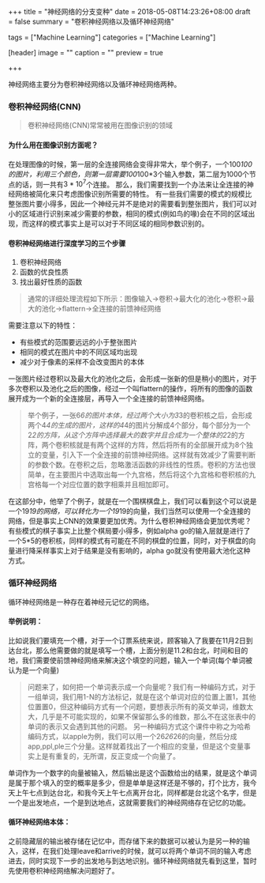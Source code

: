 +++
title = "神经网络的分支变种"
date = 2018-05-08T14:23:26+08:00
draft = false
summary = "卷积神经网络以及循环神经网络"

tags = ["Machine Learning"]
categories = ["Machine Learning"]

[header]
image = ""
caption = ""
preview = true

+++

神经网络主要分为卷积神经网络以及循环神经网络两种。
### 卷积神经网络(CNN)
>卷积神经网络(CNN)常常被用在图像识别的领域

#### 为什么用在图像识别方面呢？
在处理图像的时候，第一层的全连接网络会变得非常大，举个例子，一个100*100的图片，利用三个颜色，则第一层需要100*100*3个输入参数，第二层为1000个节点的话，则一共有$3*10^7$个连接。
那么，我们需要找到一个办法来让全连接的神经网络被简化来只考虑图像识别所需要的特性。
有一些我们需要的模式的规模比整张图片要小得多，因此一个神经元并不是绝对的需要看到整张图片，我们可以对小的区域进行识别来减少需要的参数，相同的模式(例如鸟的喙)会在不同的区域出现，而这样的模式事实上是可以对于不同区域的相同参数识别的。
#### 卷积神经网络进行深度学习的三个步骤
1. 卷积神经网络
2. 函数的优良性质                                                                                                                                                                                                                                                                                                                                                                                                                                                                                                                                                                                                                                                                                                                                                                                                                                                                                                                                                                                                                                                                                                                                                                                                                                                                                                                                                                                                                                                                                                                                                                                                                                                                                                                                                                                                                                                                   
3. 找出最好性质的函数

>通常的详细处理流程如下所示：图像输入->卷积->最大化的池化->卷积->最大的池化->flattern->全连接的前馈神经网络

需要注意以下的特性：

* 有些模式的范围要远远的小于整张图片
* 相同的模式在图片中的不同区域均出现
* 减少对于像素的采样不会改变图片的本体

一张图片经过卷积以及最大化的池化之后，会形成一张新的但是稍小的图片，对于多次卷积以及池化之后的图像，经过一个叫flattern的操作，将所有的图像的函数展开成为一个新的全连接层，再导入一个全连接的前馈神经网络。

>举个例子，一张6*6的图片本体，经过两个大小为3*3的卷积核之后，会形成两个4*4的生成的图片，这样的4*4的图片分解成4个部分，每个部分为一个2*2的方阵，从这个方阵中选择最大的数字并且合成为一个整体的2*2的方阵，两个卷积核就是有两个这样的方阵，然后将所有的全部展开成为8个独立的变量，引入下一个全连接的前馈神经网络。这样就有效减少了需要判断的参数个数。在卷积之后，忽略激活函数的非线性的性质。卷积的方法也很简单，在主要图片中选取出每一个九宫格，然后将这个九宫格和卷积核的九宫格每一个对应位置的数字相乘并且相加即可。

在这部分中，他举了个例子，就是在一个围棋棋盘上，我们可以看到这个可以说是一个19*19的网络，可以转化为一个19*19的向量，我们当然可以使用一个全连接的网络，但是事实上CNN的效果要更加优秀。为什么卷积神经网络会更加优秀呢？有些模式的棋子事实上比整个棋局要小得多，例如alpha go的输入层就是进行了一个5*5的卷积核，同样的模式有可能在不同的棋盘的位置，同时，对于棋盘的向量进行降采样事实上对于结果是没有影响的，alpha go就没有使用最大池化这种方式。
### 循环神经网络
循环神经网络是一种存在着神经元记忆的网络。
#### 举例说明：
比如说我们要填充一个槽，对于一个订票系统来说，顾客输入了我要在11月2日到达台北，那么他需要做的就是填写一个槽，上面分别是11.2和台北，时间和目的地，我们需要使前馈神经网络来解决这个填空的问题，输入一个单词(每个单词被认为是一个向量)
>问题来了，如何把一个单词表示成一个向量呢？我们有一种编码方式，对于一组单词，我们用1-N的方法标记，就是在这个单词对应的位置上置1，其他位置置0，但这种编码方式有一个问题，要想表示所有的英文单词，维数太大，几乎是不可能实现的，如果不保留那么多的维数，那么不在这张表中的单词的表示又会遇到其他的问题。
>另一种编码方式这个课件中称之为哈希编码方式，以apple为例，我们可以用一个26*26*26的向量，然后分成app,ppl,ple三个分量。这样就着找出了一个相应的变量，但是这个变量事实上是有重复的，无所谓，反正变成一个向量了。

单词作为一个数字的向量被输入，然后输出是这个函数给出的结果，就是这个单词是属于那个填入的空的概率是多少，但是单单是这样还是不够的，打个比方，我今天上午七点到达台北，和我今天上午七点离开台北，同样都是台北这个名字，但是一个是出发地点，一个是到达地点，这就需要我们的神经网络存在记忆的功能。
#### 循环神经网络本体：
之前隐藏层的输出被存储在记忆中，而存储下来的数据可以被认为是另一种的输入，这样，在我们处理leave和arrive的时候，就可以将两个单词不同的输入考虑进去，同时实现下一步的出发地与到达地识别。循环神经网络就先看到这里，暂时先使用卷积神经网络解决问题好了。